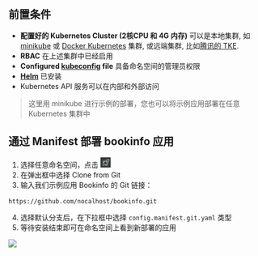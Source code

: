 ## 前置条件

* **配置好的 Kubernetes Cluster (2核CPU 和 4G 内存)** 可以是本地集群, 如 [minikube](https://minikube.sigs.k8s.io/docs/start/) 或 [Docker Kubernetes](https://docs.docker.com/docker-for-mac/kubernetes/) 集群, 或远端集群, 比如[腾讯的 TKE](https://cloud.tencent.com/product/tke). 
* **RBAC** 在上述集群中已经启用
* **Configured [kubeconfig](https://kubernetes.io/docs/tasks/access-application-cluster/configure-access-multiple-clusters/) file** 具备命名空间的管理员权限
* **[Helm](https://helm.sh/)** 已安装
* Kubernetes API 服务可以在内部和外部访问

> 这里用 minikube 进行示例的部署，您也可以将示例应用部署在任意 Kubernetes 集群中

## 通过 Manifest 部署 bookinfo 应用

1. 选择任意命名空间，点击 <img src="../../../assets/images/icons/install-app-icon.jpg" width="20"/>
2. 在弹出框中选择 Clone from Git
3. 输入我们示例应用 Bookinfo 的 Git 链接：
```
https://github.com/nocalhost/bookinfo.git
```
4. 选择默认分支后，在下拉框中选择 ``config.manifest.git.yaml`` 类型
5. 等待安装结束即可在命名空间上看到新部署的应用

[![](../../assets/images/installation/install-app.gif)](../../assets/images/installation/install-app.gif)
